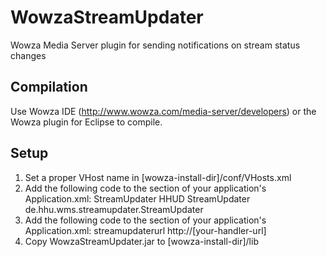 WowzaStreamUpdater
==================

Wowza Media Server plugin for sending notifications on stream status changes


Compilation
-----------
Use Wowza IDE (http://www.wowza.com/media-server/developers) or the Wowza plugin for Eclipse to compile.

Setup
-----
1. Set a proper VHost name in [wowza-install-dir]/conf/VHosts.xml
2. Add the following code to the <Modules> section of your application's Application.xml:
      <Module>
        <Name>StreamUpdater</Name>
        <Description>HHUD StreamUpdater</Description>
        <Class>de.hhu.wms.streamupdater.StreamUpdater</Class>
      </Module>
3. Add the following code to the <Properties> section of your application's Application.xml:
      <Property>
  			<Name>streamupdaterurl</Name>
				<Value>http://[your-handler-url]</Value>
			</Property>
3. Copy WowzaStreamUpdater.jar to [wowza-install-dir]/lib
